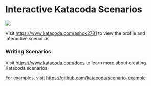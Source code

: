 # Interactive Katacoda Scenarios

[![](http://shields.katacoda.com/katacoda/ashok2781/count.svg)](https://www.katacoda.com/ashok2781 "Get your profile on Katacoda.com")

Visit https://www.katacoda.com/ashok2781 to view the profile and interactive scenarios

### Writing Scenarios
Visit https://www.katacoda.com/docs to learn more about creating Katacoda scenarios

For examples, visit https://github.com/katacoda/scenario-example
